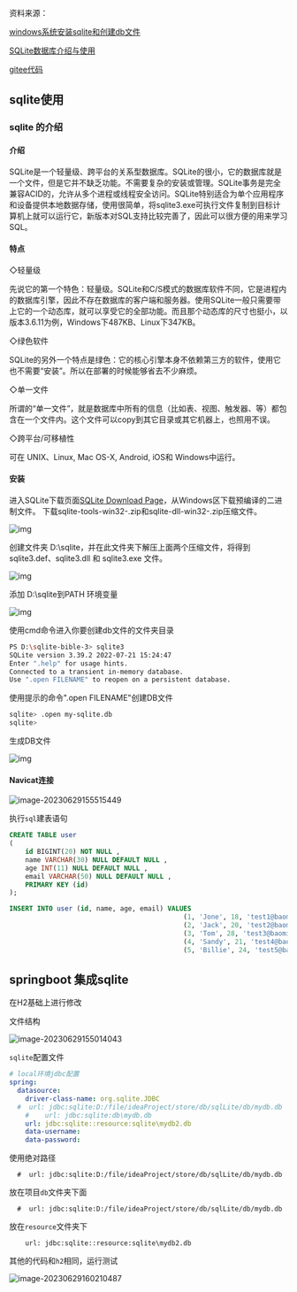 资料来源：

[windows系统安装sqlite和创建db文件](https://blog.csdn.net/ffyyhh995511/article/details/126270426)

[SQLite数据库介绍与使用](https://blog.csdn.net/cnds123/article/details/129052163)

[gitee代码](https://gitee.com/L10052108/store)


## sqlite使用

### sqlite 的介绍

#### 介绍

SQLite是一个轻量级、跨平台的关系型数据库。SQLite的很小，它的数据库就是一个文件，但是它并不缺乏功能。不需要复杂的安装或管理。SQLite事务是完全兼容ACID的，允许从多个进程或线程安全访问。SQLite特别适合为单个应用程序和设备提供本地数据存储，使用很简单，将sqlite3.exe可执行文件复制到目标计算机上就可以运行它，新版本对SQL支持比较完善了，因此可以很方便的用来学习SQL。

#### 特点

◇轻量级

先说它的第一个特色：轻量级。SQLite和C/S模式的数据库软件不同，它是进程内的数据库引擎，因此不存在数据库的客户端和服务器。使用SQLite一般只需要带上它的一个动态库，就可以享受它的全部功能。而且那个动态库的尺寸也挺小，以版本3.6.11为例，Windows下487KB、Linux下347KB。

◇绿色软件

SQLite的另外一个特点是绿色：它的核心引擎本身不依赖第三方的软件，使用它也不需要“安装”。所以在部署的时候能够省去不少麻烦。

◇单一文件

所谓的“单一文件”，就是数据库中所有的信息（比如表、视图、触发器、等）都包含在一个文件内。这个文件可以copy到其它目录或其它机器上，也照用不误。

◇跨平台/可移植性

可在 UNIX、Linux, Mac OS-X, Android, iOS和 Windows中运行。

#### 安装

进入SQLite下载页面[SQLite Download Page](https://www.sqlite.org/download.html)，从Windows区下载预编译的二进制文件。
下载sqlite-tools-win32-.zip和sqlite-dll-win32-.zip压缩文件。

![img](img\45de42619ab546149e01285ac1c56a85.png)

创建文件夹 D:\sqlite，并在此文件夹下解压上面两个压缩文件，将得到 sqlite3.def、sqlite3.dll 和 sqlite3.exe 文件。

![img](img\5985e215a4c748ef9d8f10353da81d49.png)

添加 D:\sqlite到PATH 环境变量

![img](img\9da95b92144045c299c92f8b4f65f6b0.png)



使用cmd命令进入你要创建db文件的文件夹目录

```bash
PS D:\sqlite-bible-3> sqlite3
SQLite version 3.39.2 2022-07-21 15:24:47
Enter ".help" for usage hints.
Connected to a transient in-memory database.
Use ".open FILENAME" to reopen on a persistent database.
```

使用提示的命令".open FILENAME"创建DB文件

```bash
sqlite> .open my-sqlite.db
sqlite>
```

生成DB文件

![img](img\c811439a91294658a97d910be1089184.png)



#### Navicat连接

![image-20230629155515449](img\image-20230629155515449.png ':size=30%')



执行`sql`建表语句

```sql
CREATE TABLE user
(
    id BIGINT(20) NOT NULL ,
    name VARCHAR(30) NULL DEFAULT NULL ,
    age INT(11) NULL DEFAULT NULL ,
    email VARCHAR(50) NULL DEFAULT NULL ,
    PRIMARY KEY (id)
);

INSERT INTO user (id, name, age, email) VALUES
                                            (1, 'Jone', 18, 'test1@baomidou.com'),
                                            (2, 'Jack', 20, 'test2@baomidou.com'),
                                            (3, 'Tom', 28, 'test3@baomidou.com'),
                                            (4, 'Sandy', 21, 'test4@baomidou.com'),
                                            (5, 'Billie', 24, 'test5@baomidou.com');
```



## springboot 集成sqlite

在H2基础上进行修改

文件结构

![image-20230629155014043](img\image-20230629155014043.png ':size=20%')



`sqlite`配置文件

```yml
# local环境jdbc配置
spring:
  datasource:
    driver-class-name: org.sqlite.JDBC
  #  url: jdbc:sqlite:D:/file/ideaProject/store/db/sqlLite/db/mydb.db
    #    url: jdbc:sqlite:db\mydb.db
    url: jdbc:sqlite::resource:sqlite\mydb2.db
    data-username:
    data-password:
```

使用绝对路径

```
  #  url: jdbc:sqlite:D:/file/ideaProject/store/db/sqlLite/db/mydb.db
```

放在项目`db`文件夹下面

```
  #  url: jdbc:sqlite:D:/file/ideaProject/store/db/sqlLite/db/mydb.db
```

放在`resource`文件夹下

```
    url: jdbc:sqlite::resource:sqlite\mydb2.db
```

其他的代码和`h2`相同，运行测试

![image-20230629160210487](img\image-20230629160210487.png)